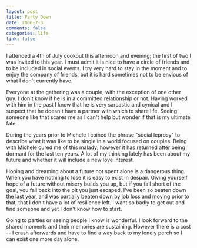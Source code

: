 ```yaml
--- 
layout: post
title: Party Down
date: 2006-7-3
comments: false
categories: life
link: false
---
```

I attended a 4th of July cookout this afternoon and evening; the first of two I was invited to this year. I must admit it is nice to have a circle of friends and to be included in social events. I try very hard to stay in the moment and to enjoy the company of friends, but it is hard sometimes not to be envious of what I don't currently have.

Everyone at the gathering was a couple, with the exception of one other guy. I don't know if he is in a committed relationship or not. Having worked with him in the past I know that he is very sarcastic and cynical and I suspect that he doesn't have a partner with which to share life. Seeing someone like that scares me as I can't help but wonder if that is my ultimate fate.

During the years prior to Michele I coined the phrase "social leprosy" to describe what it was like to be single in a world focused on couples. Being with Michele cured me of this malady; however it has returned after being dormant for the last ten years. A lot of my thinking lately has been about my future and whether it will include a new love interest.

Hoping and dreaming about a future not spent alone is a dangerous thing. When you have nothing to lose it is easy to exist in despair. Giving yourself hope of a future without misery builds you up, but if you fall short of the goal, you fall back into the pit you just escaped. I've been so beaten down the last year, and was partially beaten down by job loss and moving prior to that, that I don't have a lot of resilience left. I want so badly to get out and find someone and yet I don't know how to start.

Going to parties or seeing people I know is wonderful. I look forward to the shared moments and their memories are sustaining. However there is a cost -- I crash afterwards and have to find a way back to my lonely perch so I can exist one more day alone.
